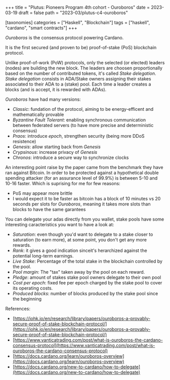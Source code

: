 +++
title = "Plutus: Pioneers Program 4th cohort - Ouroboros"
date = 2023-03-19
draft = false
path = "2023-03/plutus-c4-ouroboros"

[taxonomies]
categories = ["Haskell", "Blockchain"]
tags = ["haskell", "cardano", "smart contracts"]
+++

_Ouroboros_ is the consensus protocol powering Cardano.

It is the first secured (and proven to be) proof-of-stake (PoS) blockchain protocol.

Unlike proof-of-work (PoW) protocols, only the selected (or elected) leaders (nodes) are building the new block.
The leaders are choosen proportionally based on the number of contributed tokens, it's called _Stake delegation_.
_Stake delegation_ consists in ADA/Stake owners assigning their stakes associated to their ADA to a (stake) pool.
Each time a leader creates a blocks (and is accept, it is rewarded with ADAs).

_Ouroboros_ have had many versions:
* *Classic*: fundation of the protocol, aiming to be energy-efficent and mathematically provable
* *Byzantine Fault Tolerant*: enabling synchronous communication between federated servers (to have more precise and deterministic consensus)
* *Praos*: introduce _epoch_, strengthen security (being more DDoS resistence)
* *Genesis*: allow starting back from _Genesis_
* *Crypsinous*: increase privacy of _Genesis_
* _Chronos_: introduce a secure way to synchronize clocks

An interesting point raise by the paper came from the benchmark they have ran against Bitcoin.
In order to be protected against a hypothetical double spending attacker (for an assurance level of 99.9%) is between 5-10 and 10-16 faster.
Which is suprising for me for few reasons:
* PoS may appear more brittle
* I would expect it to be faster as bitcoin has a block of 10 minutes vs 20 seconds per slots for _Ouroboros_, meaning it takes more slots than blocks to have the same garantees

You can delegate your adas directly from you wallet, stake pools have some interesting caracteristics you want to have a look at:
* _Saturation_: even though you'd want to delegate to a stake closer to saturation (to earn more), at some point, you don't get any more rewards.
* _Rank_: it gives a good indication sinceit's herarchized against the potential long-term earnings.
* _Live Stake_: Percentage of the total stake in the blockchain controlled by the pool.
* _Pool margin_: The "tax" taken away by the pool on each reward.
* _Pledge_: amount of stakes stake pool owners delegate to their own pool
* _Cost per epoch_: fixed fee per epoch charged by the stake pool to cover its operating costs.
* _Produced blocks_: number of blocks produced by the stake pool since the beginning

References:
* [https://iohk.io/en/research/library/papers/ouroboros-a-provably-secure-proof-of-stake-blockchain-protocol/](https://iohk.io/en/research/library/papers/ouroboros-a-provably-secure-proof-of-stake-blockchain-protocol/)
* [https://www.vanticatrading.com/post/what-is-ouroboros-the-cardano-consensus-protocol](https://www.vanticatrading.com/post/what-is-ouroboros-the-cardano-consensus-protocol)
* [https://docs.cardano.org/learn/ouroboros-overview](https://docs.cardano.org/learn/ouroboros-overview)
* [https://docs.cardano.org/new-to-cardano/how-to-delegate](https://docs.cardano.org/new-to-cardano/how-to-delegate)
